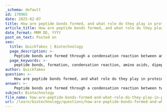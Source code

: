 ```yaml
---
_schema: default
id: 170965
date: 2025-02-07
title: How are peptide bonds formed, and what role do they play in protein structure?
article_title: How are peptide bonds formed, and what role do they play in protein structure?
date_format: MMM DD, YYYY
post_on_text: Posted on
seo:
  title: QuickTakes | Biotechnology
  page_description: >-
    Peptide bonds are formed through a condensation reaction between amino acids, linking them together to create polypeptides and proteins. Their rigidity and specific structure influence protein conformation and functionality.
  page_keywords: >-
    peptide bonds, formation, condensation reaction, amino acids, dipeptide, protein structure, covalent bond, rigidity, polypeptides, primary structure, secondary structure, tertiary structure, quaternary structure, non-covalent interactions, hydrogen bonds, ionic interactions, hydrophobic effects
author: QuickTakes
question: >-
    How are peptide bonds formed, and what role do they play in protein structure?
answer: >-
    Peptide bonds are formed through a condensation reaction between two amino acids. In this process, the carboxyl group of one amino acid reacts with the amino group of another, resulting in the release of a water molecule (H₂O) and the formation of a covalent bond known as a peptide bond. The general reaction can be represented as follows:\n\n$$\n\text{Amino Acid 1} + \text{Amino Acid 2} \rightarrow \text{Dipeptide} + H_2O\n$$\n\nThe structure of a peptide bond is characterized by its flat and rigid nature, which prevents rotation around the bond between the carbon (C) of the carboxyl group and the nitrogen (N) of the amino group. This rigidity is crucial for the overall structure of proteins, as it contributes to the formation of specific three-dimensional shapes.\n\nPeptide bonds link amino acids together to form polypeptides, which can be short chains (peptides) or longer chains (proteins). The distinction between peptides and proteins is somewhat arbitrary, but peptides are generally considered to be chains of up to about 100 amino acids, while proteins are longer chains, typically over 100 amino acids. \n\nThe sequence and arrangement of amino acids in a polypeptide chain determine the protein's primary structure, which ultimately influences its higher-level structures (secondary, tertiary, and quaternary). The specific folding and conformation of proteins are stabilized by various non-covalent interactions, such as hydrogen bonds, ionic interactions, and hydrophobic effects, which play a critical role in the protein's functionality.\n\nIn summary, peptide bonds are essential for linking amino acids into polypeptides and proteins, and their unique properties significantly influence protein structure and function.
subject: Biotechnology
file_name: how-are-peptide-bonds-formed-and-what-role-do-they-play-in-protein-structure.md
url: /learn/biotechnology/questions/how-are-peptide-bonds-formed-and-what-role-do-they-play-in-protein-structure
---
```


&nbsp;